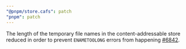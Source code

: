 ```yaml
---
"@pnpm/store.cafs": patch
"pnpm": patch
---
```


The length of the temporary file names in the content-addressable store reduced in order to prevent `ENAMETOOLONG` errors from happening [#6842](https://github.com/pnpm/pnpm/issues/6842).
